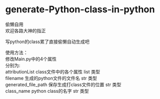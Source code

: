 # generate-Python-class-in-python
偷懒自用</br>
欢迎各路大神的指正</br>

写python的class累了直接偷懒自动生成吧</br>


使用方法：</br>
  修改Main.py中的4个属性</br>
  分别为:</br>
  attributionList class文件中的各个属性 list 类型</br>
  filename 生成的python文件的文件名 str 类型</br>
  generated_file_path 保存生成打class文件的位置 str 类型</br>
  class_name python class的名字 str 类型</br>
